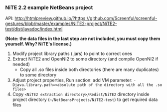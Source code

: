 ### NiTE 2.2 example NetBeans project

API: http://htmlpreview.github.io/?https://github.com/Screenful/screenful-gestures/blob/master/examples/NiTE2-project/NiTE2-test/dist/javadoc/index.html

**(Note: the data files in the last step are not included, you must copy them yourself. Why? NiTE's license.)**

1. Modify project library paths (.jars) to point to correct ones
2. Extract NiTE2 and OpenNI2 to some directory (and compile OpenNI2 if needed)
	- Copy all .so files inside both directories (there are many duplicates) to some directory
3. Adjust project properties, Run section: add VM parameter: `-Djava.library.path=<absolute path of the directory with all the .so files>`
4. Copy `<NiTE2 extraction directory>/Redist/NiTE2` directory inside project directory (`~/NetBeansProjects/NiTE2-test`) to get required data files


